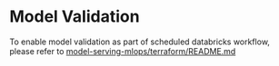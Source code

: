# Model Validation
To enable model validation as part of scheduled databricks workflow, please refer to [model-serving-mlops/terraform/README.md](../terraform/README.md#setting-up-model-validation)
